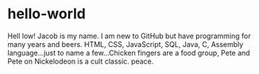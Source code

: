 # hello-world
Hell low!
Jacob is my name. I am new to GitHub but have programming for many years and beers. HTML, CSS, JavaScript, SQL, Java, C, Assembly language...just to name a few...Chicken fingers are a food group, Pete and Pete on Nickelodeon is a cult classic. peace.
